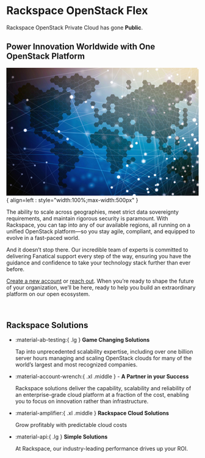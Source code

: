 # Rackspace OpenStack Flex

Rackspace OpenStack Private Cloud has gone __Public__.

## Power Innovation Worldwide with One OpenStack Platform

![Rackspace OpenStack Software](assets/images/cloud-anywhere.png){ align=left : style="width:100%;max-width:500px" }

The ability to scale across geographies, meet strict data sovereignty requirements, and maintain rigorous security
is paramount. With Rackspace, you can tap into any of our available regions, all running on a unified OpenStack
platform—so you stay agile, compliant, and equipped to evolve in a fast-paced world.

And it doesn’t stop there. Our incredible team of experts is committed to delivering Fanatical support every step
of the way, ensuring you have the guidance and confidence to take your technology stack further than ever before.

[Create a new account](https://cart.rackspace.com/cloud) or [reach out](https://www.rackspace.com/cloud/openstack/private).
When you’re ready to shape the future of your organization, we’ll be here, ready to help you build an extraordinary
platform on our open ecosystem.

<br clear="left">

## Rackspace Solutions

<div class="grid cards" markdown>

- :material-ab-testing:{ .lg } __Game Changing Solutions__

    Tap into unprecedented scalability expertise, including over one billion server hours managing
    and scaling OpenStack clouds for many of the world’s largest and most recognized companies.

- :material-account-wrench:{ .xl .middle } - __A Partner in your Success__

    Rackspace solutions deliver the capability, scalability and reliability of an enterprise-grade
    cloud platform at a fraction of the cost, enabling you to focus on innovation rather than
    infrastructure.

- :material-amplifier:{ .xl .middle } __Rackspace Cloud Solutions__

    Grow profitably with predictable cloud costs

- :material-api:{ .lg } __Simple Solutions__

    At Rackspace, our industry-leading performance drives up your ROI.

</div>
